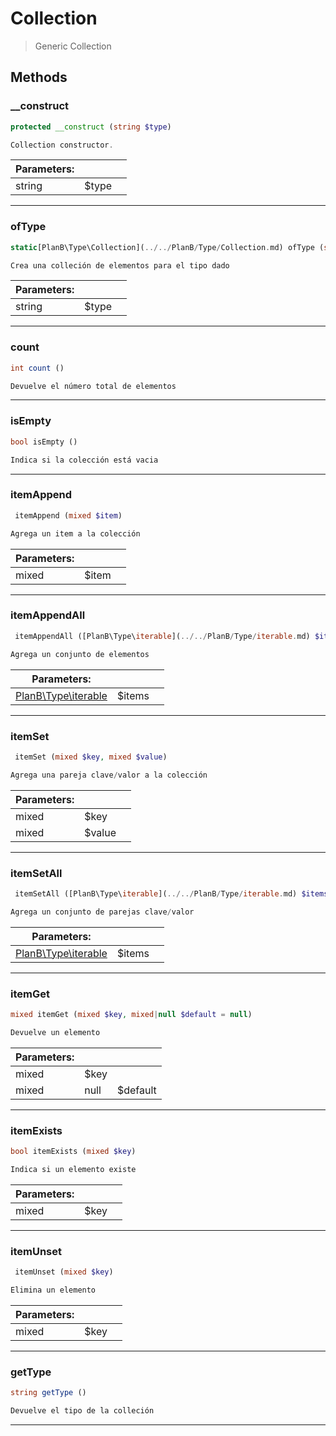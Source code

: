 
                                                                                                                                            
    
# Collection


> Generic Collection
>
> 








## Methods

### __construct
``` php
protected __construct (string $type)

Collection constructor.

```

|Parameters: | | |
| --- | --- | --- |
|string |$type |  |

---


### ofType
``` php
static[PlanB\Type\Collection](../../PlanB/Type/Collection.md) ofType (string $type)

Crea una colleción de elementos para el tipo dado

```

|Parameters: | | |
| --- | --- | --- |
|string |$type |  |

---


### count
``` php
int count ()

Devuelve el número total de elementos

```


---


### isEmpty
``` php
bool isEmpty ()

Indica si la colección está vacia

```


---


### itemAppend
``` php
 itemAppend (mixed $item)

Agrega un item a la colección

```

|Parameters: | | |
| --- | --- | --- |
|mixed |$item |  |

---


### itemAppendAll
``` php
 itemAppendAll ([PlanB\Type\iterable](../../PlanB/Type/iterable.md) $items)

Agrega un conjunto de elementos

```

|Parameters: | | |
| --- | --- | --- |
|[PlanB\Type\iterable](../../PlanB/Type/iterable.md) |$items |  |

---


### itemSet
``` php
 itemSet (mixed $key, mixed $value)

Agrega una pareja clave/valor a la colección

```

|Parameters: | | |
| --- | --- | --- |
|mixed |$key |  |
|mixed |$value |  |

---


### itemSetAll
``` php
 itemSetAll ([PlanB\Type\iterable](../../PlanB/Type/iterable.md) $items)

Agrega un conjunto de parejas clave/valor

```

|Parameters: | | |
| --- | --- | --- |
|[PlanB\Type\iterable](../../PlanB/Type/iterable.md) |$items |  |

---


### itemGet
``` php
mixed itemGet (mixed $key, mixed|null $default = null)

Devuelve un elemento

```

|Parameters: | | |
| --- | --- | --- |
|mixed |$key |  |
|mixed|null |$default |  |

---


### itemExists
``` php
bool itemExists (mixed $key)

Indica si un elemento existe

```

|Parameters: | | |
| --- | --- | --- |
|mixed |$key |  |

---


### itemUnset
``` php
 itemUnset (mixed $key)

Elimina un elemento

```

|Parameters: | | |
| --- | --- | --- |
|mixed |$key |  |

---


### getType
``` php
string getType ()

Devuelve el tipo de la colleción

```


---


                                                                                                                                                                                                                                                                                                                                                                                                            
    
                                                                                                                                                                                                                                                                             
                